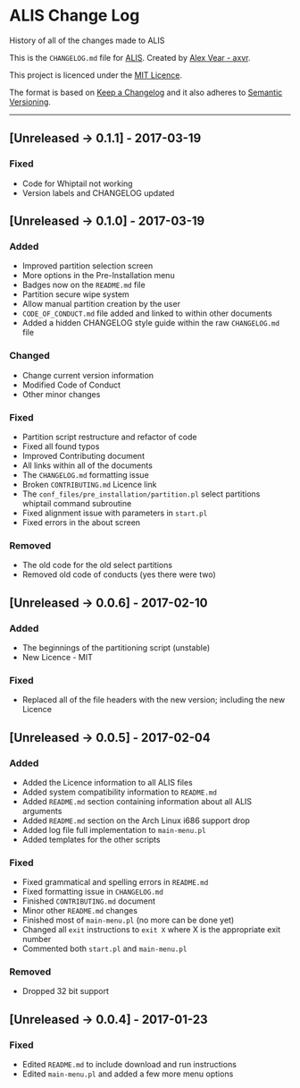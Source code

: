 # ALIS Change Log

History of all of the changes made to ALIS

This is the ```CHANGELOG.md``` file for [ALIS](https://github.com/axvr/alis). Created by [Alex Vear - axvr](https://github.com/axvr).

This project is licenced under the [MIT Licence](https://github.com/axvr/alis/blob/master/LICENCE).

The format is based on [Keep a Changelog](http://keepachangelog.com/) and it also adheres to [Semantic Versioning](http://semver.org/).

<!-- Styled in this format:

## [Version Information] - YEAR-MONTH-DATE

### Added
* List all items added
* If  this section contains nothing
* don't bother to include it within
* the ``CHANGELOG.md`` file

### Changed
* List all items changed
* If  this section contains nothing
* don't bother to include it within
* the ``CHANGELOG.md`` file

### Fixed
* List all items fixed
* If  this section contains nothing
* don't bother to include it within
* the ``CHANGELOG.md`` file

### Removed
* List all items removed
* If  this section contains nothing
* don't bother to include it within
* the ``CHANGELOG.md`` file

### Translations
* List all sections translated here
* If this section contains nothing
* don't bother to include it within
* the ``CHANGELOG.md`` file

Leave 3 spaces between previous change log item -->

---

## [Unreleased -> 0.1.1] - 2017-03-19

### Fixed
* Code for Whiptail not working
* Version labels and CHANGELOG updated



## [Unreleased -> 0.1.0] - 2017-03-19

### Added
* Improved partition selection screen
* More options in the Pre-Installation menu
* Badges now on the ```README.md``` file
* Partition secure wipe system
* Allow manual partition creation by the user
* ```CODE_OF_CONDUCT.md``` file added and linked to within other documents
* Added a hidden CHANGELOG style guide within the raw ``CHANGELOG.md`` file

### Changed
* Change current version information
* Modified Code of Conduct
* Other minor changes

### Fixed
* Partition script restructure and refactor of code
* Fixed all found typos
* Improved Contributing document
* All links within all of the documents
* The ``CHANGELOG.md`` formatting issue
* Broken ``CONTRIBUTING.md`` Licence link
* The ``conf_files/pre_installation/partition.pl`` select partitions whiptail command subroutine
* Fixed alignment issue with parameters in ``start.pl``
* Fixed errors in the about screen

### Removed
* The old code for the old select partitions
* Removed old code of conducts (yes there were two)



## [Unreleased -> 0.0.6] - 2017-02-10

### Added
* The beginnings of the partitioning script (unstable)
* New Licence - MIT

### Fixed
* Replaced all of the file headers with the new version; including the new Licence



## [Unreleased -> 0.0.5] - 2017-02-04

### Added
* Added the Licence information to all ALIS files
* Added system compatibility information to ``README.md``
* Added ``README.md`` section containing information about all ALIS arguments
* Added ``README.md`` section on the Arch Linux i686 support drop
* Added log file full implementation to ``main-menu.pl``
* Added templates for the other scripts

### Fixed
* Fixed grammatical and spelling errors in ``README.md``
* Fixed formatting issue in ``CHANGELOG.md``
* Finished ``CONTRIBUTING.md`` document
* Minor other ``README.md`` changes
* Finished most of ``main-menu.pl`` (no more can be done yet)
* Changed all ``exit`` instructions to ``exit X`` where X is the appropriate exit number
* Commented both ``start.pl`` and ``main-menu.pl``

### Removed
* Dropped 32 bit support



## [Unreleased -> 0.0.4] - 2017-01-23

### Fixed
* Edited ``README.md`` to include download and run instructions
* Edited ``main-menu.pl`` and added a few more menu options
